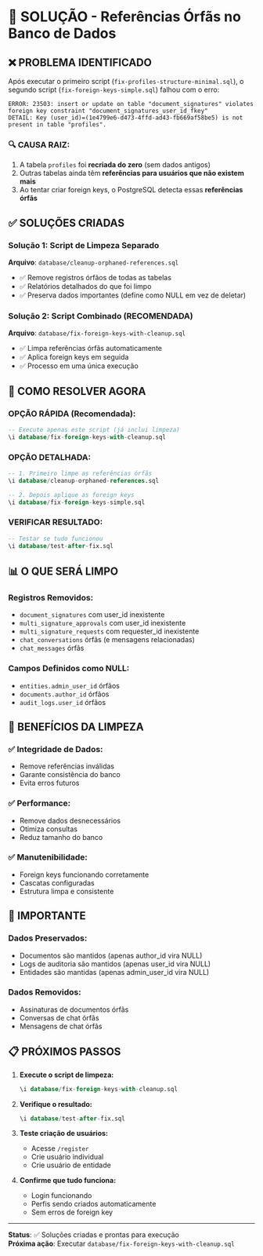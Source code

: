 # 🔧 SOLUÇÃO - Referências Órfãs no Banco de Dados

## ❌ PROBLEMA IDENTIFICADO

Após executar o primeiro script (`fix-profiles-structure-minimal.sql`), o segundo script (`fix-foreign-keys-simple.sql`) falhou com o erro:

```
ERROR: 23503: insert or update on table "document_signatures" violates foreign key constraint "document_signatures_user_id_fkey"
DETAIL: Key (user_id)=(1e4799e6-d473-4ffd-ad43-fb669af58be5) is not present in table "profiles".
```

### 🔍 **CAUSA RAIZ:**
1. A tabela `profiles` foi **recriada do zero** (sem dados antigos)
2. Outras tabelas ainda têm **referências para usuários que não existem mais**
3. Ao tentar criar foreign keys, o PostgreSQL detecta essas **referências órfãs**

## ✅ SOLUÇÕES CRIADAS

### **Solução 1: Script de Limpeza Separado**
**Arquivo**: `database/cleanup-orphaned-references.sql`
- ✅ Remove registros órfãos de todas as tabelas
- ✅ Relatórios detalhados do que foi limpo
- ✅ Preserva dados importantes (define como NULL em vez de deletar)

### **Solução 2: Script Combinado (RECOMENDADA)**
**Arquivo**: `database/fix-foreign-keys-with-cleanup.sql`
- ✅ Limpa referências órfãs automaticamente
- ✅ Aplica foreign keys em seguida
- ✅ Processo em uma única execução

## 🚀 COMO RESOLVER AGORA

### **OPÇÃO RÁPIDA (Recomendada):**
```sql
-- Execute apenas este script (já inclui limpeza)
\i database/fix-foreign-keys-with-cleanup.sql
```

### **OPÇÃO DETALHADA:**
```sql
-- 1. Primeiro limpe as referências órfãs
\i database/cleanup-orphaned-references.sql

-- 2. Depois aplique as foreign keys
\i database/fix-foreign-keys-simple.sql
```

### **VERIFICAR RESULTADO:**
```sql
-- Testar se tudo funcionou
\i database/test-after-fix.sql
```

## 📊 O QUE SERÁ LIMPO

### **Registros Removidos:**
- `document_signatures` com user_id inexistente
- `multi_signature_approvals` com user_id inexistente  
- `multi_signature_requests` com requester_id inexistente
- `chat_conversations` órfãs (e mensagens relacionadas)
- `chat_messages` órfãs

### **Campos Definidos como NULL:**
- `entities.admin_user_id` órfãos
- `documents.author_id` órfãos
- `audit_logs.user_id` órfãos

## 🎯 BENEFÍCIOS DA LIMPEZA

### ✅ **Integridade de Dados:**
- Remove referências inválidas
- Garante consistência do banco
- Evita erros futuros

### ✅ **Performance:**
- Remove dados desnecessários
- Otimiza consultas
- Reduz tamanho do banco

### ✅ **Manutenibilidade:**
- Foreign keys funcionando corretamente
- Cascatas configuradas
- Estrutura limpa e consistente

## 🚨 IMPORTANTE

### **Dados Preservados:**
- Documentos são mantidos (apenas author_id vira NULL)
- Logs de auditoria são mantidos (apenas user_id vira NULL)
- Entidades são mantidas (apenas admin_user_id vira NULL)

### **Dados Removidos:**
- Assinaturas de documentos órfãs
- Conversas de chat órfãs
- Mensagens de chat órfãs

## 📋 PRÓXIMOS PASSOS

1. **Execute o script de limpeza:**
   ```sql
   \i database/fix-foreign-keys-with-cleanup.sql
   ```

2. **Verifique o resultado:**
   ```sql
   \i database/test-after-fix.sql
   ```

3. **Teste criação de usuários:**
   - Acesse `/register`
   - Crie usuário individual
   - Crie usuário de entidade

4. **Confirme que tudo funciona:**
   - Login funcionando
   - Perfis sendo criados automaticamente
   - Sem erros de foreign key

---

**Status**: ✅ Soluções criadas e prontas para execução  
**Próxima ação**: Executar `database/fix-foreign-keys-with-cleanup.sql`